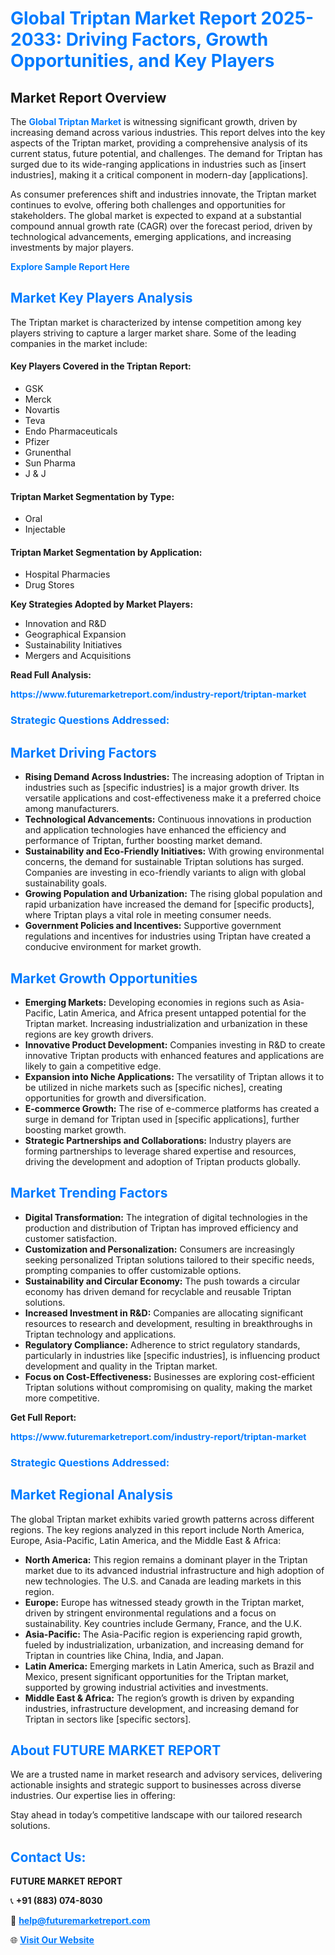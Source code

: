 <h1 style="color: #007BFF;">Global Triptan Market Report 2025-2033: Driving Factors, Growth Opportunities, and Key Players</h1>

<section id="overview">
<h2>Market Report Overview</h2>
<p>The <a href="https://www.futuremarketreport.com/industry-report/triptan-market" style="color: #007BFF; text-decoration: none;"><strong>Global Triptan Market</strong></a> is witnessing significant growth, driven by increasing demand across various industries. This report delves into the key aspects of the Triptan market, providing a comprehensive analysis of its current status, future potential, and challenges. The demand for Triptan has surged due to its wide-ranging applications in industries such as [insert industries], making it a critical component in modern-day [applications].</p>
<p>As consumer preferences shift and industries innovate, the Triptan market continues to evolve, offering both challenges and opportunities for stakeholders. The global market is expected to expand at a substantial compound annual growth rate (CAGR) over the forecast period, driven by technological advancements, emerging applications, and increasing investments by major players.</p>
</section>

<section id="overview">
<p><a href="https://www.futuremarketreport.com/request-sample/reportId=79632" style="color: #007BFF; text-decoration: none;"><strong>Explore Sample Report Here</strong></a></p>
</section>

<section id="key-players">
<h2 style="color: #007BFF;">Market Key Players Analysis</h2>
<p>The Triptan market is characterized by intense competition among key players striving to capture a larger market share. Some of the leading companies in the market include:</p>
<h4>Key Players Covered in the Triptan Report:</h4>
<ul><li>GSK</li><li>Merck</li><li>Novartis</li><li>Teva</li><li>Endo Pharmaceuticals</li><li>Pfizer</li><li>Grunenthal</li><li>Sun Pharma</li><li>J &amp; J</li></ul>
<h4>Triptan Market Segmentation by Type:</h4>
<ul><li>Oral</li><li>Injectable</li></ul>

<h4>Triptan Market Segmentation by Application:</h4>
<ul><li>Hospital Pharmacies</li><li>Drug Stores</li></ul>
<p><strong>Key Strategies Adopted by Market Players:</strong></p>
<ul>
<li>Innovation and R&D</li>
<li>Geographical Expansion</li>
<li>Sustainability Initiatives</li>
<li>Mergers and Acquisitions</li>
</ul>
</section>

<section>
<p><strong>Read Full Analysis: </strong></p><a href="https://www.futuremarketreport.com/industry-report/triptan-market" style="color: #007BFF; text-decoration: none;"><strong>https://www.futuremarketreport.com/industry-report/triptan-market</strong></a>
<h3 style="color: #007BFF;">Strategic Questions Addressed:</h3>
</section>

<section id="driving-factors">
<h2 style="color: #007BFF;">Market Driving Factors</h2>
<ul>
<li><strong>Rising Demand Across Industries:</strong> The increasing adoption of Triptan in industries such as [specific industries] is a major growth driver. Its versatile applications and cost-effectiveness make it a preferred choice among manufacturers.</li>
<li><strong>Technological Advancements:</strong> Continuous innovations in production and application technologies have enhanced the efficiency and performance of Triptan, further boosting market demand.</li>
<li><strong>Sustainability and Eco-Friendly Initiatives:</strong> With growing environmental concerns, the demand for sustainable Triptan solutions has surged. Companies are investing in eco-friendly variants to align with global sustainability goals.</li>
<li><strong>Growing Population and Urbanization:</strong> The rising global population and rapid urbanization have increased the demand for [specific products], where Triptan plays a vital role in meeting consumer needs.</li>
<li><strong>Government Policies and Incentives:</strong> Supportive government regulations and incentives for industries using Triptan have created a conducive environment for market growth.</li>
</ul>
</section>

<section id="growth-opportunities">
<h2 style="color: #007BFF;">Market Growth Opportunities</h2>
<ul>
<li><strong>Emerging Markets:</strong> Developing economies in regions such as Asia-Pacific, Latin America, and Africa present untapped potential for the Triptan market. Increasing industrialization and urbanization in these regions are key growth drivers.</li>
<li><strong>Innovative Product Development:</strong> Companies investing in R&D to create innovative Triptan products with enhanced features and applications are likely to gain a competitive edge.</li>
<li><strong>Expansion into Niche Applications:</strong> The versatility of Triptan allows it to be utilized in niche markets such as [specific niches], creating opportunities for growth and diversification.</li>
<li><strong>E-commerce Growth:</strong> The rise of e-commerce platforms has created a surge in demand for Triptan used in [specific applications], further boosting market growth.</li>
<li><strong>Strategic Partnerships and Collaborations:</strong> Industry players are forming partnerships to leverage shared expertise and resources, driving the development and adoption of Triptan products globally.</li>
</ul>
</section>

<section id="trending-factors">
<h2 style="color: #007BFF;">Market Trending Factors</h2>
<ul>
<li><strong>Digital Transformation:</strong> The integration of digital technologies in the production and distribution of Triptan has improved efficiency and customer satisfaction.</li>
<li><strong>Customization and Personalization:</strong> Consumers are increasingly seeking personalized Triptan solutions tailored to their specific needs, prompting companies to offer customizable options.</li>
<li><strong>Sustainability and Circular Economy:</strong> The push towards a circular economy has driven demand for recyclable and reusable Triptan solutions.</li>
<li><strong>Increased Investment in R&D:</strong> Companies are allocating significant resources to research and development, resulting in breakthroughs in Triptan technology and applications.</li>
<li><strong>Regulatory Compliance:</strong> Adherence to strict regulatory standards, particularly in industries like [specific industries], is influencing product development and quality in the Triptan market.</li>
<li><strong>Focus on Cost-Effectiveness:</strong> Businesses are exploring cost-efficient Triptan solutions without compromising on quality, making the market more competitive.</li>
</ul>
</section>

<section>
<p><strong>Get Full Report: </strong></p><a href="https://www.futuremarketreport.com/industry-report/triptan-market" style="color: #007BFF; text-decoration: none;"><strong>https://www.futuremarketreport.com/industry-report/triptan-market</strong></a>
<h3 style="color: #007BFF;">Strategic Questions Addressed:</h3>
</section>


<section id="regional-analysis">
<h2 style="color: #007BFF;">Market Regional Analysis</h2>
<p>The global Triptan market exhibits varied growth patterns across different regions. The key regions analyzed in this report include North America, Europe, Asia-Pacific, Latin America, and the Middle East & Africa:</p>
<ul>
<li><strong>North America:</strong> This region remains a dominant player in the Triptan market due to its advanced industrial infrastructure and high adoption of new technologies. The U.S. and Canada are leading markets in this region.</li>
<li><strong>Europe:</strong> Europe has witnessed steady growth in the Triptan market, driven by stringent environmental regulations and a focus on sustainability. Key countries include Germany, France, and the U.K.</li>
<li><strong>Asia-Pacific:</strong> The Asia-Pacific region is experiencing rapid growth, fueled by industrialization, urbanization, and increasing demand for Triptan in countries like China, India, and Japan.</li>
<li><strong>Latin America:</strong> Emerging markets in Latin America, such as Brazil and Mexico, present significant opportunities for the Triptan market, supported by growing industrial activities and investments.</li>
<li><strong>Middle East & Africa:</strong> The region’s growth is driven by expanding industries, infrastructure development, and increasing demand for Triptan in sectors like [specific sectors].</li>
</ul>
</section>

<footer>
<h2 style="color: #007BFF;">About FUTURE MARKET REPORT</h2>
<p>We are a trusted name in market research and advisory services, delivering actionable insights and strategic support to businesses across diverse industries. Our expertise lies in offering:</p>

<p>Stay ahead in today’s competitive landscape with our tailored research solutions.</p>

<h2 style="color: #007BFF;">Contact Us:</h2>
<p><strong>FUTURE MARKET REPORT</strong></p>
<p>📞 <strong>+91 (883) 074-8030</strong></p>
<p>📧 <strong><a href="mailto:help@futuremarketreport.com" style="color: #007BFF;">help@futuremarketreport.com</a></strong></p>
<p>🌐 <strong><a href="https://www.futuremarketreport.com/" style="color: #007BFF;">Visit Our Website</a></strong></p>
</footer>